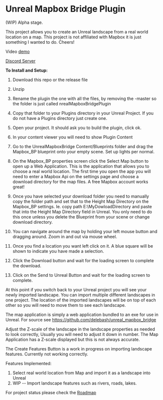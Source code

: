 # Unreal Mapbox Bridge Plugin

(WIP)  Alpha stage.

This project allows you to create an Unreal landscape from a real world location on a map.
This project is not affiliated with Mapbox it is just something I wanted to do. Cheers!

Video <a href="https://youtu.be/f33OBh1Xk4c" target="_blank">demo</a> 

<a href="https://discord.gg/2WkHWNDf8q" target="_blank">Discord Server</a>


**To Install and Setup:**

1) Download this repo or the release file
2) Unzip
3) Rename the plugin the one with all the files, by removing the -master so the folder is just called nrealMapboxBridgePlugin
4) Copy that folder to your Plugins directory in your Unreal Project.  If you do not have a Plugins directory just create one.
5) Open your project.  It should ask you to build the plugin, click ok.
6) In your content viewer you will need to show Plugin Content
7) Go to the UnrealMapboxBridge Content/Blueprints folder and drag the Mapbox_BP blueprint onto your empty scene.  Set up lights per normal.

8) On the Mapbox_BP properties screen click the Select Map button to open up a Web Application. This is the application that allows you to choose a real world location.  The first time you open the app you will need to enter a Mapbox Api on the settings page and choose a download directory for the map files.  A free Mapbox account works great!

9) Once you have selected your download folder you need to manually copy the folder path and set that to the Height Map Directory on the Mapbox_BP settings.  Ie. copy path
E:\\MyDowloadDirectory and paste that into the Height Map Directory field in Unreal.  You only need to do this once unless you delete the Blueprint from your scene or change download directory.

10) You can navigate around the map by holding your left mouse button and dragging around. Zoom in and out via mouse wheel.

10)  Once you find a location you want left click on it.  A blue square will be shown to indicate you have made a selection.

11) Click the Download button and wait for the loading screen to complete the download.

12) Click on the Send to Unreal Button and wait for the loading screen to complete.

At this point if you switch back to your Unreal project you will see your newly imported landscape.  You can import multiple different landscapes in one project.  The location of the imported landscapes will be on top of each other so you will need to move them to see each landscape.

The map application is simply a web application bundled to an exe for use in Unreal.  For source see https://github.com/delebash/unreal_mapbox_bridge

Adjust the Z-scale of the landscape in the landscape properties as needed to look correctly, Usually you will need to adjust it down in number.  The Map Application has a Z-scale displayed but this is not always accurate. 

The Create Features Button is a work in progress on importing landscape features.  Currently not working correctly.


Features Implemented:

1) Select real world location from Map and import it as a landscape into Unreal
2) WIP --  Import landscape features such as rivers, roads, lakes.

For project status please check the <a href="https://trello.com/b/7jXYlo13/unreal-mapbox-bridge" target="_blank">Roadmap</a>